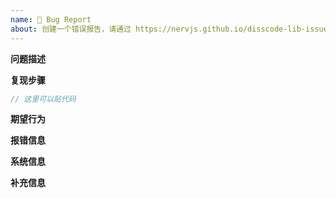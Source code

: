 ```yaml
---
name: 🐛 Bug Report
about: 创建一个错误报告，请通过 https://nervjs.github.io/disscode-lib-issue-helper/ 提交
---
```


<!--- 
🎉建议通过 https://nervjs.github.io/disscode-lib-issue-helper/ 网页提交 issue

如果是提交 bug，请搜索文档和 issue，确认以下事项：

* 该问题没有在其他 issue 和文档讨论到，不属于重复内容

* 分割线以下的模板除了「 补充信息」每一样都必填

如果不满足以上两点要求的 bug 报告，issue 会被直接关掉。

请多多理解，您现在的不便将会使 Taro 开发者更高效地定位你的问题，修复你的问题。像你一样的 Taro 的使用者也可以通过搜索找到你提供的 bug，对各方都有很大好处。

🙏🙏🙏
阅读完后请在提交的issue中删除以上内容。
--->

**问题描述**
<!--- 问题描述：站在其它人的角度尽可能清晰地、简洁地把问题描述清楚 --->

**复现步骤**
<!--- 复现问题的步骤 --->
<!---
1. Go to '...'
2. Click on '....'
3. Scroll down to '....'
4. See error
--->

<!--- 或者可以直接贴源代码，能贴文字就不要截图 --->

```js
// 这里可以贴代码
```

**期望行为**
<!--- 这里请用简洁清晰的语言描述你期望的行为 --->

**报错信息**
<!--- 这里请贴上你的**完整**报错截图或文字 --->

**系统信息**
<!--- Taro v1.2 及以上版本已添加 `taro info` 命令，方便大家查看系统及依赖信息，运行该命令后将结果贴下面即可 --->

<!--- 例子：
 - Taro 版本 [e.g. v.0.0.64]
 - Taro UI 版本 [e.g. v.0.0.64]
 - 报错平台 [h5, weapp]
--->

**补充信息**
<!--- 可选 --->
<!--- 根据你的调查研究，出现这个问题的原因可能在哪里？ --->
